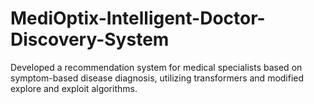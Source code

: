 # MediOptix-Intelligent-Doctor-Discovery-System
Developed a recommendation system for medical specialists based on symptom-based disease diagnosis, utilizing transformers and modified explore and exploit algorithms.

